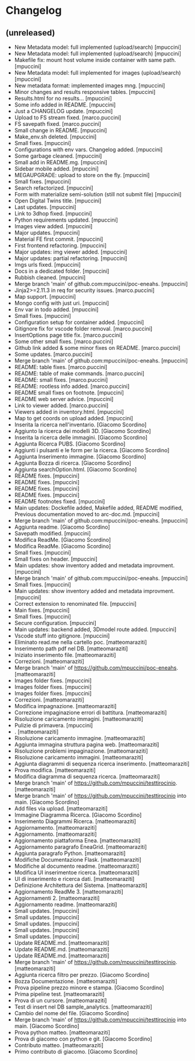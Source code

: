 Changelog
=========


(unreleased)
------------
- New Metadata model: full implemented (upload/search) [mpuccini]
- New Metadata model: full implemented (upload/search) [mpuccini]
- Makefile fix: mount host volume inside container with same path.
  [mpuccini]
- New Metadata model: full implemented for images (upload/search)
  [mpuccini]
- New metadata format: implemented images mng. [mpuccini]
- Minor changes and results responsive tables. [mpuccini]
- Results.html for no results... [mpuccini]
- Some info added in README. [mpuccini]
- Just a CHANGELOG update. [mpuccini]
- Upload to FS stream fixed. [marco.puccini]
- FS savepath fixed. [marco.puccini]
- Small change in README. [mpuccini]
- Make_env.sh deleted. [mpuccini]
- Small fixes. [mpuccini]
- Configurations with env vars. Changelog added. [mpuccini]
- Some garbage cleaned. [mpuccini]
- Small add in README.mg. [mpuccini]
- Sidebar mobile added. [mpuccini]
- MEGAUPGRADE: upload to store on the fly. [mpuccini]
- Small fixes. [mpuccini]
- Search refactorized. [mpuccini]
- Form with materialize semi-solution (still not submit file) [mpuccini]
- Open Digital Twins title. [mpuccini]
- Last updates. [mpuccini]
- Link to 3dhop fixed. [mpuccini]
- Python requirements updated. [mpuccini]
- Images view added. [mpuccini]
- Major updates. [mpuccini]
- Material FE first commit. [mpuccini]
- First frontend refactoring. [mpuccini]
- Major updates: img viewer added. [mpuccini]
- Major updates: partial refactoring. [mpuccini]
- Imgs urls fixed. [mpuccini]
- Docs in a dedicated folder. [mpuccini]
- Rubbish cleaned. [mpuccini]
- Merge branch 'main' of github.com:mpuccini/poc-eneahs. [mpuccini]
- Jinja2>=2.11.3 in req for security issues. [marco.puccini]
- Map support. [mpuccini]
- Mongo config with just uri. [mpuccini]
- Env var in todo added. [mpuccini]
- Small fixes. [mpuccini]
- Configuration setup for container added. [mpuccini]
- Gitignore fix for vscode folder removal. [marco.puccini]
- InsertOptions page title fix. [marco.puccini]
- Some other small fixes. [marco.puccini]
- Github link added & some minor fixes on README. [marco.puccini]
- Some updates. [marco.puccini]
- Merge branch 'main' of github.com:mpuccini/poc-eneahs. [mpuccini]
- README: table fixes. [marco.puccini]
- README: table of make commands. [marco.puccini]
- README: small fixes. [marco.puccini]
- README: rootless info added. [marco.puccini]
- README small fixes on footnote. [mpuccini]
- README web server advice. [mpuccini]
- Link to viewer added. [marco.puccini]
- Viewers added in inventory.html. [mpuccini]
- Map to get coords on upload added. [mpuccini]
- Inserita la ricerca nell'inventario. [Giacomo Scordino]
- Aggiunto la ricerca dei  modelli 3D. [Giacomo Scordino]
- Inserita la ricerca delle immagini. [Giacomo Scordino]
- Aggiunta Ricerca PUBS. [Giacomo Scordino]
- Aggiunti i pulsanti e le form per la ricerca. [Giacomo Scordino]
- Aggiunta Inserimento immagine. [Giacomo Scordino]
- Aggiunta Bozza di ricerca. [Giacomo Scordino]
- Aggiunta searchOption.html. [Giacomo Scordino]
- README fixes. [mpuccini]
- README fixes. [mpuccini]
- README fixes. [mpuccini]
- README fixes. [mpuccini]
- README footnotes fixed. [mpuccini]
- Main updates: Dockefile added, Makefile added, README modified,
  Previous documentation moved to arc-doc.md. [mpuccini]
- Merge branch 'main' of github.com:mpuccini/poc-eneahs. [mpuccini]
- Aggiunta readme. [Giacomo Scordino]
- Savepath modified. [mpuccini]
- Modifica ReadMe. [Giacomo Scordino]
- Modifica ReadMe. [Giacomo Scordino]
- Small fixes. [mpuccini]
- Small fixes on header. [mpuccini]
- Main updates: show inventory added and metadata improvment. [mpuccini]
- Merge branch 'main' of github.com:mpuccini/poc-eneahs. [mpuccini]
- Small fixes. [mpuccini]
- Main updates: show inventory added and metadata improvment. [mpuccini]
- Correct extension to renominated file. [mpuccini]
- Main fixes. [mpuccini]
- Small fixes. [mpuccini]
- Secure configuration. [mpuccini]
- Main updates: backend added, 3Dmodel route added. [mpuccini]
- Vscode stuff into gitignore. [mpuccini]
- Eliminato read.me nella cartello poc. [matteomaraziti]
- Inserimento path pdf nel DB. [matteomaraziti]
- Iniziato inserimento file. [matteomaraziti]
- Correzioni. [matteomaraziti]
- Merge branch 'main' of https://github.com/mpuccini/poc-eneahs.
  [matteomaraziti]
- Images folder fixes. [mpuccini]
- Images folder fixes. [mpuccini]
- Images folder fixes. [mpuccini]
- Correzioni. [matteomaraziti]
- Modifica impagnazione. [matteomaraziti]
- Correzione impaginazione errori di battitura. [matteomaraziti]
- Risoluzione caricamento immagini. [matteomaraziti]
- Pulizie di primavera. [mpuccini]
- . [matteomaraziti]
- Risoluzione caricamento immagine. [matteomaraziti]
- Aggiunta immagina struttura pagina web. [matteomaraziti]
- Risoluzione problemi impaginazione. [matteomaraziti]
- Risoluzione caricamento immagini. [matteomaraziti]
- Aggiunta diagrammi di sequenza ricerca inserimento. [matteomaraziti]
- Prova modifica. [matteomaraziti]
- Modifica diagramma di sequenza ricerca. [matteomaraziti]
- Merge branch 'main' of https://github.com/mpuccini/testtirocinio.
  [matteomaraziti]
- Merge branch 'main' of https://github.com/mpuccini/testtirocinio into
  main. [Giacomo Scordino]
- Add files via upload. [matteomaraziti]
- Immagine Diagramma Ricerca. [Giacomo Scordino]
- Inserimento Diagrammi Ricerca. [matteomaraziti]
- Aggiornamento. [matteomaraziti]
- Aggiornamento. [matteomaraziti]
- Aggiornamento piattaforma Enea. [matteomaraziti]
- Aggiornamento paragrafo EneaGrid. [matteomaraziti]
- Aggiunta paragrafo Python. [matteomaraziti]
- Modifiche Documentazione Flask. [matteomaraziti]
- Modifiche al documento readme. [matteomaraziti]
- Modifica UI inserimentoe ricerca. [matteomaraziti]
- UI di inserimento e ricerca dati. [matteomaraziti]
- Definizione Architettura del Sistema. [matteomaraziti]
- Aggiornamento ReadMe 3. [matteomaraziti]
- Aggiornamenti 2. [matteomaraziti]
- Aggiornamento readme. [matteomaraziti]
- Small updates. [mpuccini]
- Small updates. [mpuccini]
- Small updates. [mpuccini]
- Small updates. [mpuccini]
- Small updates. [mpuccini]
- Update README.md. [matteomaraziti]
- Update README.md. [matteomaraziti]
- Update README.md. [matteomaraziti]
- Merge branch 'main' of https://github.com/mpuccini/testtirocinio.
  [matteomaraziti]
- Aggiunta ricerca filtro per prezzo. [Giacomo Scordino]
- Bozza Documentazione. [matteomaraziti]
- Prova pipeline prezzo minore e stampa. [Giacomo Scordino]
- Prima pipeline test. [matteomaraziti]
- Prova di un cursore. [matteomaraziti]
- Test di insert nel DB sample_analytics. [matteomaraziti]
- Cambio del nome del file. [Giacomo Scordino]
- Merge branch 'main' of https://github.com/mpuccini/testtirocinio into
  main. [Giacomo Scordino]
- Prova python matteo. [matteomaraziti]
- Prova di giacomo con python e git. [Giacomo Scordino]
- Contributo matteo. [matteomaraziti]
- Primo contributo di giacomo. [Giacomo Scordino]



